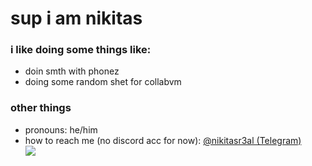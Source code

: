 # sup i am nikitas

### i like doing some things like:

- doin smth with phonez
- doing some random shet for collabvm

### other things

- pronouns: he/him
- how to reach me (no discord acc for now): [@nikitasr3al (Telegram)](https://t.me/nikitasr3al) <br>
![](https://komarev.com/ghpvc/?username=zanikitas)
